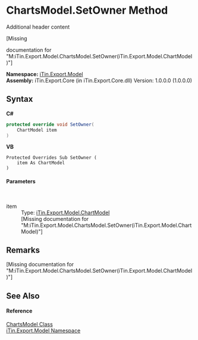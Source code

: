 # ChartsModel.SetOwner Method 
Additional header content 

\[Missing <summary> documentation for "M:iTin.Export.Model.ChartsModel.SetOwner(iTin.Export.Model.ChartModel)"\]

**Namespace:**&nbsp;<a href="N_iTin_Export_Model">iTin.Export.Model</a><br />**Assembly:**&nbsp;iTin.Export.Core (in iTin.Export.Core.dll) Version: 1.0.0.0 (1.0.0.0)

## Syntax

**C#**<br />
``` C#
protected override void SetOwner(
	ChartModel item
)
```

**VB**<br />
``` VB
Protected Overrides Sub SetOwner ( 
	item As ChartModel
)
```


#### Parameters
&nbsp;<dl><dt>item</dt><dd>Type: <a href="T_iTin_Export_Model_ChartModel">iTin.Export.Model.ChartModel</a><br />\[Missing <param name="item"/> documentation for "M:iTin.Export.Model.ChartsModel.SetOwner(iTin.Export.Model.ChartModel)"\]</dd></dl>

## Remarks
\[Missing <remarks> documentation for "M:iTin.Export.Model.ChartsModel.SetOwner(iTin.Export.Model.ChartModel)"\]

## See Also


#### Reference
<a href="T_iTin_Export_Model_ChartsModel">ChartsModel Class</a><br /><a href="N_iTin_Export_Model">iTin.Export.Model Namespace</a><br />